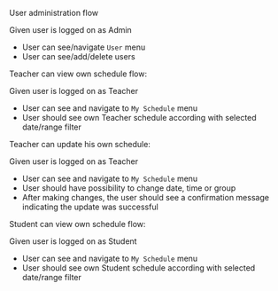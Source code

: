User administration flow

Given user is logged on as Admin

- User can see/navigate `User` menu
- User can see/add/delete users


Teacher can view own schedule flow:  

Given user is logged on as Teacher  

- User can see and navigate to `My Schedule` menu  
- User should see own Teacher schedule according with selected date/range filter  


Teacher can update his own schedule:  

Given user is logged on as Teacher  

- User can see and navigate to `My Schedule` menu  
- User should have possibility to change date, time or group 
- After making changes, the user should see a confirmation message indicating the update was successful  


Student can view own schedule flow:  

Given user is logged on as Student  

- User can see and navigate to `My Schedule` menu  
- User should see own Student schedule according with selected date/range filter